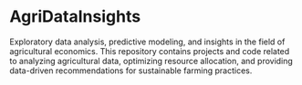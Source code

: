 # AgriDataInsights
Exploratory data analysis, predictive modeling, and insights in the field of agricultural economics. This repository contains projects and code related to analyzing agricultural data, optimizing resource allocation, and providing data-driven recommendations for sustainable farming practices.
